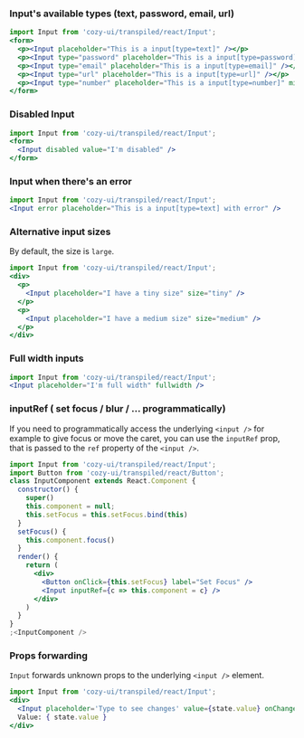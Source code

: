 ### Input's available types (text, password, email, url)

```jsx
import Input from 'cozy-ui/transpiled/react/Input';
<form>
  <p><Input placeholder="This is a input[type=text]" /></p>
  <p><Input type="password" placeholder="This is a input[type=password]" /></p>
  <p><Input type="email" placeholder="This is a input[type=email]" /></p>
  <p><Input type="url" placeholder="This is a input[type=url]" /></p>
  <p><Input type="number" placeholder="This is a input[type=number]" min="10" max="100" step="10" /></p>
</form>
```

### Disabled Input

```jsx
import Input from 'cozy-ui/transpiled/react/Input';
<form>
  <Input disabled value="I'm disabled" />
</form>
```

### Input when there's an error

```jsx
import Input from 'cozy-ui/transpiled/react/Input';
<Input error placeholder="This is a input[type=text] with error" />
```

### Alternative input sizes

By default, the size is `large`.

```jsx
import Input from 'cozy-ui/transpiled/react/Input';
<div>
  <p>
    <Input placeholder="I have a tiny size" size="tiny" />
  </p>
  <p>
    <Input placeholder="I have a medium size" size="medium" />
  </p>
</div>
```

### Full width inputs

```jsx
import Input from 'cozy-ui/transpiled/react/Input';
<Input placeholder="I'm full width" fullwidth />
```

### inputRef ( set focus / blur / ... programmatically)

If you need to programmatically access the underlying `<input />` for example to give focus or move the caret, you can use the `inputRef` prop, that is passed to the `ref` property of the `<input />`.

```jsx
import Input from 'cozy-ui/transpiled/react/Input';
import Button from 'cozy-ui/transpiled/react/Button';
class InputComponent extends React.Component {
  constructor() {
    super()
    this.component = null;
    this.setFocus = this.setFocus.bind(this)
  }
  setFocus() {
    this.component.focus()
  }
  render() {
    return (
      <div>
        <Button onClick={this.setFocus} label="Set Focus" />
        <Input inputRef={c => this.component = c} />
      </div>
    )
  }
}
;<InputComponent />
```

### Props forwarding

`Input` forwards unknown props to the underlying `<input />` element.

```jsx
import Input from 'cozy-ui/transpiled/react/Input';
<div>
  <Input placeholder='Type to see changes' value={state.value} onChange={ev => setState({value: ev.target.value})} />&nbsp;&nbsp;
  Value: { state.value }
</div>
```

